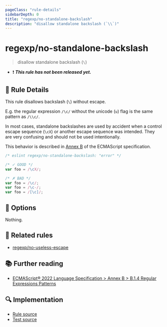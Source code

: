 ```yaml
---
pageClass: "rule-details"
sidebarDepth: 0
title: "regexp/no-standalone-backslash"
description: "disallow standalone backslash (`\\`)"
---
```

# regexp/no-standalone-backslash

> disallow standalone backslash (`\`)

- :exclamation: <badge text="This rule has not been released yet." vertical="middle" type="error"> ***This rule has not been released yet.*** </badge>

## :book: Rule Details

This rule disallows backslash (`\`) without escape.

E.g. the regular expression `/\c/` without the unicode (`u`) flag is the same pattern as `/\\c/`.

In most cases, standalone backslashes are used by accident when a control escape sequence (`\cX`) or another escape sequence was intended. They are very confusing and should not be used intentionally.

This behavior is described in [Annex B] of the ECMAScript specification.

[Annex B]: https://tc39.es/ecma262/#sec-regular-expressions-patterns

<eslint-code-block>

```js
/* eslint regexp/no-standalone-backslash: "error" */

/* ✓ GOOD */
var foo = /\cX/;

/* ✗ BAD */
var foo = /\c/;
var foo = /\c-/;
var foo = /[\c]/;
```

</eslint-code-block>

## :wrench: Options

Nothing.

## :couple: Related rules

- [regexp/no-useless-escape](./no-useless-escape.md)

## :books: Further reading

- [ECMAScript® 2022 Language Specification > Annex B > B.1.4 Regular Expressions Patterns](https://tc39.es/ecma262/#sec-regular-expressions-patterns)

## :mag: Implementation

- [Rule source](https://github.com/ota-meshi/eslint-plugin-regexp/blob/master/lib/rules/no-standalone-backslash.ts)
- [Test source](https://github.com/ota-meshi/eslint-plugin-regexp/blob/master/tests/lib/rules/no-standalone-backslash.ts)

